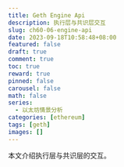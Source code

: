 ```yaml
---
title: Geth Engine Api
description: 执行层与共识层交互
slug: ch60-06-engine-api
date: 2023-09-18T10:58:48+08:00
featured: false
draft: true
comment: true
toc: true
reward: true
pinned: false
carousel: false
math: false
series:
  - 以太坊情景分析
categories: [ethereum]
tags: [geth]
images: []
---
```


本文介绍执行层与共识层的交互。

<!--more-->
